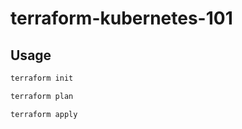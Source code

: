 terraform-kubernetes-101
==

## Usage

```sh
terraform init
```

```sh
terraform plan
```

```sh
terraform apply
```